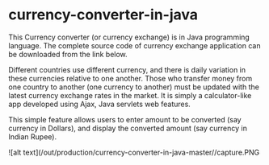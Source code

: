 # currency-converter-in-java

This Currency converter (or currency exchange) is in Java programming language. The complete source code of currency exchange application can be downloaded from the link below.

Different countries use different currency, and there is daily variation in these currencies relative to one another. Those who transfer money from one country to another (one currency to another) must be updated with the latest currency exchange rates in the market. It is simply a calculator-like app developed using Ajax, Java servlets web features.

This simple feature allows users to enter amount to be converted (say currency in Dollars), and display the converted amount (say currency in Indian Rupee).

![alt text](/out/production/currency-converter-in-java-master//capture.PNG
